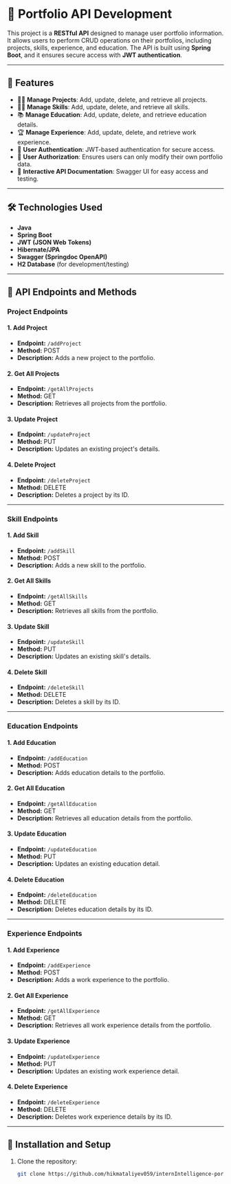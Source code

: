 # 💼 Portfolio API Development

This project is a **RESTful API** designed to manage user portfolio information. It allows users to perform CRUD operations on their portfolios, including projects, skills, experience, and education. The API is built using **Spring Boot**, and it ensures secure access with **JWT authentication**.

---

## 🌟 Features

- 👩‍💻 **Manage Projects**: Add, update, delete, and retrieve all projects.
- 🧑‍💼 **Manage Skills**: Add, update, delete, and retrieve all skills.
- 📚 **Manage Education**: Add, update, delete, and retrieve education details.
- 🏆 **Manage Experience**: Add, update, delete, and retrieve work experience.
- 🔐 **User Authentication**: JWT-based authentication for secure access.
- 🚀 **User Authorization**: Ensures users can only modify their own portfolio data.
- 📜 **Interactive API Documentation**: Swagger UI for easy access and testing.

---

## 🛠️ Technologies Used

- **Java**
- **Spring Boot**
- **JWT (JSON Web Tokens)**
- **Hibernate/JPA**
- **Swagger (Springdoc OpenAPI)**
- **H2 Database** (for development/testing)

---

## 📂 API Endpoints and Methods

### Project Endpoints

#### 1. **Add Project**
- **Endpoint:** `/addProject`
- **Method:** POST
- **Description:** Adds a new project to the portfolio.

#### 2. **Get All Projects**
- **Endpoint:** `/getAllProjects`
- **Method:** GET
- **Description:** Retrieves all projects from the portfolio.

#### 3. **Update Project**
- **Endpoint:** `/updateProject`
- **Method:** PUT
- **Description:** Updates an existing project's details.

#### 4. **Delete Project**
- **Endpoint:** `/deleteProject`
- **Method:** DELETE
- **Description:** Deletes a project by its ID.

---

### Skill Endpoints

#### 1. **Add Skill**
- **Endpoint:** `/addSkill`
- **Method:** POST
- **Description:** Adds a new skill to the portfolio.

#### 2. **Get All Skills**
- **Endpoint:** `/getAllSkills`
- **Method:** GET
- **Description:** Retrieves all skills from the portfolio.

#### 3. **Update Skill**
- **Endpoint:** `/updateSkill`
- **Method:** PUT
- **Description:** Updates an existing skill's details.

#### 4. **Delete Skill**
- **Endpoint:** `/deleteSkill`
- **Method:** DELETE
- **Description:** Deletes a skill by its ID.

---

### Education Endpoints

#### 1. **Add Education**
- **Endpoint:** `/addEducation`
- **Method:** POST
- **Description:** Adds education details to the portfolio.

#### 2. **Get All Education**
- **Endpoint:** `/getAllEducation`
- **Method:** GET
- **Description:** Retrieves all education details from the portfolio.

#### 3. **Update Education**
- **Endpoint:** `/updateEducation`
- **Method:** PUT
- **Description:** Updates an existing education detail.

#### 4. **Delete Education**
- **Endpoint:** `/deleteEducation`
- **Method:** DELETE
- **Description:** Deletes education details by its ID.

---

### Experience Endpoints

#### 1. **Add Experience**
- **Endpoint:** `/addExperience`
- **Method:** POST
- **Description:** Adds a work experience to the portfolio.

#### 2. **Get All Experience**
- **Endpoint:** `/getAllExperience`
- **Method:** GET
- **Description:** Retrieves all work experience details from the portfolio.

#### 3. **Update Experience**
- **Endpoint:** `/updateExperience`
- **Method:** PUT
- **Description:** Updates an existing work experience detail.

#### 4. **Delete Experience**
- **Endpoint:** `/deleteExperience`
- **Method:** DELETE
- **Description:** Deletes work experience details by its ID.

---

## 🚀 Installation and Setup

1. Clone the repository:
   ```bash
   git clone https://github.com/hikmataliyev059/internIntelligence-portfolio-api.git
